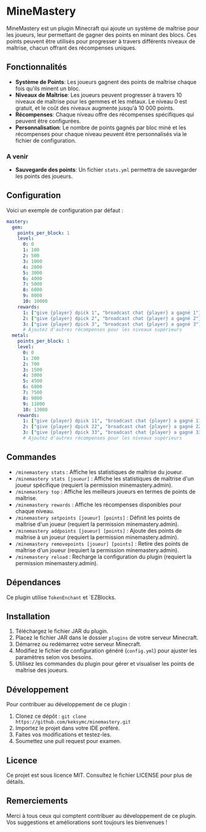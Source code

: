 # MineMastery

MineMastery est un plugin Minecraft qui ajoute un système de maîtrise pour les joueurs, leur permettant de gagner des points en minant des blocs. Ces points peuvent être utilisés pour progresser à travers différents niveaux de maîtrise, chacun offrant des récompenses uniques.

## Fonctionnalités

- **Système de Points**: Les joueurs gagnent des points de maîtrise chaque fois qu'ils minent un bloc.
- **Niveaux de Maîtrise**: Les joueurs peuvent progresser à travers 10 niveaux de maîtrise pour les gemmes et les métaux. Le niveau 0 est gratuit, et le coût des niveaux augmente jusqu'à 10 000 points.
- **Récompenses**: Chaque niveau offre des récompenses spécifiques qui peuvent être configurées.
- **Personnalisation**: Le nombre de points gagnés par bloc miné et les récompenses pour chaque niveau peuvent être personnalisés via le fichier de configuration.

### A venir

- **Sauvegarde des points**: Un fichier `stats.yml` permettra de sauvegarder les points des joueurs.
  
## Configuration

Voici un exemple de configuration par défaut :

```yaml
mastery:
  gem:
    points_per_block: 1
    level:
      0: 0
      1: 100
      2: 500
      3: 1000
      4: 2000
      5: 3000
      6: 4000
      7: 5000
      8: 6000
      9: 8000
      10: 10000
    rewards:
      1: ["give {player} dpick 1", "broadcast chat {player} a gagné 1"]
      2: ["give {player} dpick 2", "broadcast chat {player} a gagné 2"]
      3: ["give {player} dpick 3", "broadcast chat {player} a gagné 3"]
      # Ajoutez d'autres récompenses pour les niveaux supérieurs
  metal:
    points_per_block: 1
    level:
      0: 0
      1: 200
      2: 700
      3: 1500
      4: 3000
      5: 4500
      6: 6000
      7: 7500
      8: 9000
      9: 11000
      10: 13000
    rewards:
      1: ["give {player} dpick 11", "broadcast chat {player} a gagné 11"]
      2: ["give {player} dpick 22", "broadcast chat {player} a gagné 22"]
      3: ["give {player} dpick 33", "broadcast chat {player} a gagné 33"]
      # Ajoutez d'autres récompenses pour les niveaux supérieurs
```
## Commandes

- `/minemastery stats` : Affiche les statistiques de maîtrise du joueur.
- `/minemastery stats [joueur]` : Affiche les statistiques de maîtrise d'un joueur spécifique (requiert la permission minemastery.admin).
- `/minemastery top` : Affiche les meilleurs joueurs en termes de points de maîtrise.
- `/minemastery rewards` : Affiche les récompenses disponibles pour chaque niveau.
- `/minemastery setpoints [joueur] [points]` : Définit les points de maîtrise d'un joueur (requiert la permission minemastery.admin).
- `/minemastery addpoints [joueur] [points]` : Ajoute des points de maîtrise à un joueur (requiert la permission minemastery.admin).
- `/minemastery removepoints [joueur] [points]` : Retire des points de maîtrise d'un joueur (requiert la permission minemastery.admin).
- `/minemastery reload` : Recharge la configuration du plugin (requiert la permission minemastery.admin).

## Dépendances

Ce plugin utilise `TokenEnchant` et `EZBlocks.

## Installation

1. Téléchargez le fichier JAR du plugin.
2. Placez le fichier JAR dans le dossier `plugins` de votre serveur Minecraft.
3. Démarrez ou redémarrez votre serveur Minecraft.
4. Modifiez le fichier de configuration généré (`config.yml`) pour ajuster les paramètres selon vos besoins.
5. Utilisez les commandes du plugin pour gérer et visualiser les points de maîtrise des joueurs.

## Développement

Pour contribuer au développement de ce plugin :

1. Clonez ce dépôt : `git clone https://github.com/keksymc/minemastery.git`
2. Importez le projet dans votre IDE préféré.
3. Faites vos modifications et testez-les.
4. Soumettez une pull request pour examen.

## Licence

Ce projet est sous licence MIT. Consultez le fichier LICENSE pour plus de détails.

## Remerciements

Merci à tous ceux qui comptent contribuer au développement de ce plugin. Vos suggestions et améliorations sont toujours les bienvenues !
